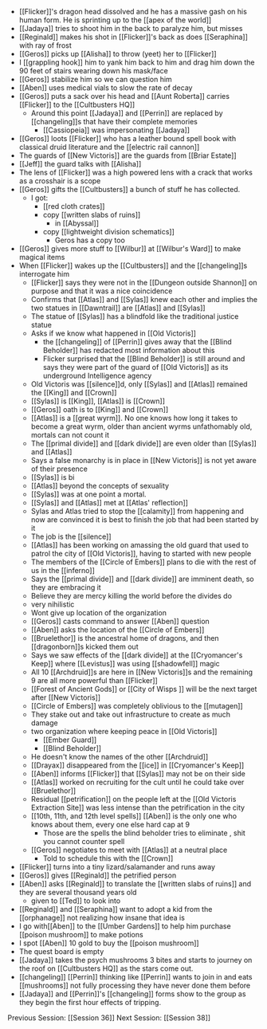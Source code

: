  - [[Flicker]]'s dragon head dissolved and he has a massive gash on his human form. He is sprinting up to the [[apex of the world]]
 - [[Jadaya]] tries to shoot him in the back to paralyze him, but misses
 - [[Reginald]] makes his shot in [[Flicker]]'s back as does [[Seraphina]] with ray of frost
 - [[Geros]] picks up [[Alisha]] to throw (yeet) her to [[Flicker]]
 - I [[grappling hook]] him to yank him back to him and drag him down the 90 feet of stairs wearing down his mask/face
 - [[Geros]] stabilize him so we can question him
 - [[Aben]] uses medical vials to slow the rate of decay 
 - [[Geros]] puts a sack over his head and  [[Aunt Roberta]] carries [[Flicker]] to the [[Cultbusters HQ]]
	 - Around this point [[Jadaya]] and [[Perrin]] are replaced by [[changeling]]s that have their complete memories
		 - [[Cassiopeia]] was impersonating [[Jadaya]]
 - [[Geros]] loots [[Flicker]] who has a leather bound spell book with classical druid literature and the [[electric rail cannon]] 
 - The guards of [[New Victoris]] are the guards from [[Briar Estate]]
 - [[Jeff]] the guard talks with [[Alisha]]
 - The lens of [[Flicker]] was a high powered lens with a crack that works as a crosshair is a scope
 - [[Geros]] gifts the [[Cultbusters]] a bunch of stuff he has collected.
	 - I got:
		 - [[red cloth crates]]
		 - copy [[written slabs of ruins]]
			 - in [[Abyssal]]
		- copy [[lightweight division schematics]]
			- Geros has a copy too
- [[Geros]] gives more stuff to [[Wilbur]] at [[Wilbur's Ward]] to make magical items
- When [[Flicker]] wakes up the [[Cultbusters]] and the [[changeling]]s interrogate  him
	- [[Flicker]] says they were not in the [[Dungeon outside Shannon]] on purpose and that it was a nice coincidence
	- Confirms that [[Atlas]] and [[Sylas]] knew each other and implies the two statues in [[Dawntrail]] are [[Atlas]] and [[Sylas]] 
	- The statue of [[Sylas]] has a blindfold like the traditional justice statue
	- Asks if we know what happened in [[Old Victoris]] 
		- the [[changeling]] of [[Perrin]] gives away that the [[Blind Beholder]] has redacted most information about this
		- Flicker surprised that the [[Blind Beholder]] is still around and says they were part of the guard of [[Old Victoris]] as its underground Intelligence agency
	- Old Victoris was [[silence]]d, only [[Sylas]] and [[Atlas]] remained the [[King]] and [[Crown]]
	- [[Sylas]] is [[King]], [[Atlas]] is [[Crown]]
	- [[Geros]] oath is to [[King]] and [[Crown]]
	- [[Atlas]] is a [[great wyrm]]. No one knows how long it takes to become a great wyrm, older than ancient wyrms unfathomably old, mortals can not count it
	- The [[primal divide]] and [[dark divide]] are even older than [[Sylas]] and [[Atlas]]
	- Says a false monarchy is in place in [[New Victoris]] is not yet aware of their presence
	- [[Sylas]] is bi
	- [[Atlas]] beyond the concepts of sexuality 
	- [[Sylas]] was at one point a mortal. 
	- [[Sylas]] and [[Atlas]] met at [[Atlas' reflection]]
	- Sylas and Atlas tried to stop the [[calamity]] from happening and now are convinced it is best to finish the job that had been started by it
	- The job is the [[silence]] 
	- [[Atlas]] has been working on amassing the old guard that used to patrol the city of [[Old Victoris]], having to started with new people 
	- The members of the [[Circle of Embers]] plans to die with the rest of us in the [[inferno]]
	- Says the [[primal divide]] and [[dark divide]] are imminent death, so they are embracing it
	- Believe they are mercy killing the world before the divides do
	- very nihilistic  
	- Wont give up location of the organization
	- [[Geros]] casts command to answer [[Aben]] question
	- [[Aben]] asks the location of the [[Circle of Embers]]
	- [[Bruelethor]] is the ancestral home of dragons, and then [[dragonborn]]s kicked them out
	- Says we saw effects of the [[dark divide]] at the [[Cryomancer's Keep]] where [[Levistus]] was using [[shadowfell]] magic
	- All 10 [[Archdruid]]s are here in [[New Victoris]]s and the remaining 9 are all more powerful than [[Flicker]]
	- [[Forest of Ancient Gods]] or [[City of Wisps ]] will be the next target after [[New Victoris]]
	- [[Circle of Embers]] was completely oblivious to the [[mutagen]]
	- They stake out and take out infrastructure to create as much damage
	- two organization where keeping peace in [[Old Victoris]]
		- [[Ember Guard]]
		- [[Blind Beholder]]
	- He doesn't know the names of the other [[Archdruid]]
	- [[Drayax]] disappeared from the [[ice]] in [[Cryomancer's Keep]]
	- [[Aben]] informs [[Flicker]] that [[Sylas]] may not be on their side
	- [[Atlas]] worked on recruiting for the cult until he could take over [[Bruelethor]]
	- Residual [[petrification]] on the people left at the  [[Old Victoris Extraction Site]] was less intense than the petrification in the city
	- [[10th, 11th, and 12th level spells]] [[Aben]] is the only one who knows about them, every one else hard cap at 9 
		- Those are the spells the blind beholder tries to eliminate , shit you cannot counter spell
	- [[Geros]] negotiates to meet with [[Atlas]] at a neutral place
		- Told to schedule this with the [[Crown]]
- [[Flicker]] turns into a tiny lizard/salamander and runs away
- [[Geros]] gives [[Reginald]] the petrified person
- [[Aben]] asks [[Reginald]] to translate the [[written slabs of ruins]] and they are several thousand years old
	- given to [[Ted]] to look into
- [[Reginald]] and [[Seraphina]] want to adopt a kid from the [[orphanage]] not realizing how insane that idea is
- I go with[[Aben]] to the [[Umber Gardens]] to help him purchase [[poison mushroom]] to make potions
- I spot [[Aben]] 10 gold to buy the [[poison mushroom]] 
- The quest board is empty 
- [[Jadaya]] takes the psych mushrooms 3 bites and starts to journey on the roof on [[Cultbusters HQ]] as the stars come out.
- [[changeling]] [[Perrin]] thinking like [[Perrin]] wants to join in and eats [[mushrooms]] not fully processing they have never done them before
- [[Jadaya]] and [[Perrin]]'s [[changeling]] forms show to the group as they begin the first hour effects of tripping.

Previous Session: [[Session 36]]
Next Session: [[Session 38]]